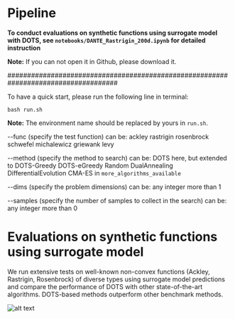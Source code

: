 # Pipeline

**To conduct evaluations on synthetic functions using surrogate model with DOTS, see `notebooks/DANTE_Rastrigin_200d.ipynb` for detailed instruction**

**Note:** If you can not open it in Github, please download it.

####################################################################################

To have a quick start, please run the following line in terminal:

```shell
bash run.sh
```
**Note:** The environment name should be replaced by yours in `run.sh`. 

--func (specify the test function) can be: ackley rastrigin rosenbrock schwefel michalewicz griewank levy

--method (specify the method to search) can be: DOTS here, but extended to DOTS-Greedy DOTS-eGreedy Random DualAnnealing DifferentialEvolution CMA-ES in `more_algorithms_available`

--dims (specify the problem dimensions) can be: any integer more than 1

--samples (specify the number of samples to collect in the search) can be: any integer more than 0



# Evaluations on synthetic functions using surrogate model

We run extensive tests on well-known non-convex functions (Ackley, Rastrigin, Rosenbrock) of diverse types using surrogate model predictions and compare the performance of DOTS with other state-of-the-art algorithms. DOTS-based methods outperform other benchmark methods.

![alt text](https://github.com/Bop2000/DOTS/blob/main/assets/figure_3.png)
